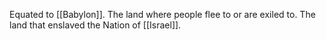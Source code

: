 Equated to [[Babylon]]. The land where people flee to or are exiled to. The land that enslaved the Nation of [[Israel]].